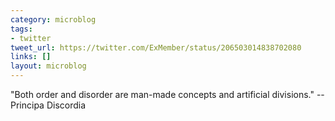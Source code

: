 ```yaml
---
category: microblog
tags:
- twitter
tweet_url: https://twitter.com/ExMember/status/206503014838702080
links: []
layout: microblog
---
```

"Both order and disorder are man-made concepts and artificial divisions." -- Principa Discordia
